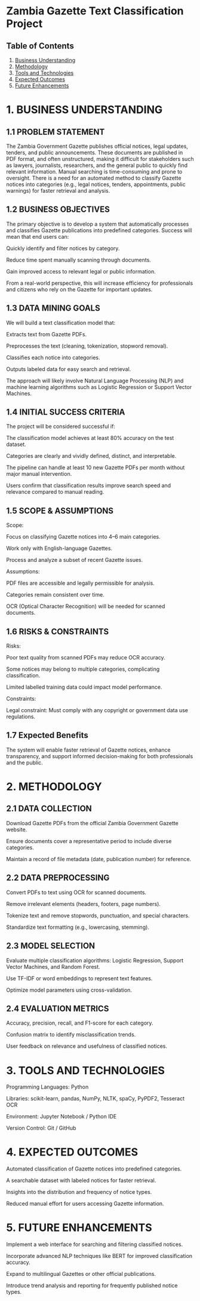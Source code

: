 
# Zambia Gazette Text Classification Project



## Table of Contents
1. [Business Understanding](#1-business-understanding)  
2. [Methodology](#2-methodology)  
3. [Tools and Technologies](#3-tools-and-technologies)  
4. [Expected Outcomes](#4-expected-outcomes)  
5. [Future Enhancements](#5-future-enhancements) 


# 1. BUSINESS UNDERSTANDING
## 1.1 PROBLEM STATEMENT

The Zambia Government Gazette publishes official notices, legal updates, tenders, and public announcements. These documents are published in PDF format, and often unstructured, making it difficult for stakeholders such as lawyers, journalists, researchers, and the general public to quickly find relevant information. Manual searching is time-consuming and prone to oversight. There is a need for an automated method to classify Gazette notices into categories (e.g., legal notices, tenders, appointments, public warnings) for faster retrieval and analysis.

## 1.2 BUSINESS OBJECTIVES

The primary objective is to develop a system that automatically processes and classifies Gazette publications into predefined categories. Success will mean that end users can:

Quickly identify and filter notices by category.

Reduce time spent manually scanning through documents.

Gain improved access to relevant legal or public information.

From a real-world perspective, this will increase efficiency for professionals and citizens who rely on the Gazette for important updates.

## 1.3 DATA MINING GOALS

We will build a text classification model that:

Extracts text from Gazette PDFs.

Preprocesses the text (cleaning, tokenization, stopword removal).

Classifies each notice into categories.

Outputs labeled data for easy search and retrieval.

The approach will likely involve Natural Language Processing (NLP) and machine learning algorithms such as Logistic Regression or Support Vector Machines.

## 1.4 INITIAL SUCCESS CRITERIA

The project will be considered successful if:

The classification model achieves at least 80% accuracy on the test dataset.

Categories are clearly and vividly defined, distinct, and interpretable.

The pipeline can handle at least 10 new Gazette PDFs per month without major manual intervention.

Users confirm that classification results improve search speed and relevance compared to manual reading.

## 1.5 SCOPE & ASSUMPTIONS

Scope:

Focus on classifying Gazette notices into 4–6 main categories.

Work only with English-language Gazettes.

Process and analyze a subset of recent Gazette issues.

Assumptions:

PDF files are accessible and legally permissible for analysis.

Categories remain consistent over time.

OCR (Optical Character Recognition) will be needed for scanned documents.

## 1.6 RISKS & CONSTRAINTS

Risks:

Poor text quality from scanned PDFs may reduce OCR accuracy.

Some notices may belong to multiple categories, complicating classification.

Limited labelled training data could impact model performance.

Constraints:

Legal constraint: Must comply with any copyright or government data use regulations.

## 1.7 Expected Benefits
The system will enable faster retrieval of Gazette notices, enhance transparency, and support informed decision-making for both professionals and the public.

# 2. METHODOLOGY
## 2.1 DATA COLLECTION

Download Gazette PDFs from the official Zambia Government Gazette website.

Ensure documents cover a representative period to include diverse categories.

Maintain a record of file metadata (date, publication number) for reference.
## 2.2 DATA PREPROCESSING

Convert PDFs to text using OCR for scanned documents.

Remove irrelevant elements (headers, footers, page numbers).

Tokenize text and remove stopwords, punctuation, and special characters.

Standardize text formatting (e.g., lowercasing, stemming).

## 2.3 MODEL SELECTION

Evaluate multiple classification algorithms: Logistic Regression, Support Vector Machines, and Random Forest.

Use TF-IDF or word embeddings to represent text features.

Optimize model parameters using cross-validation.

## 2.4 EVALUATION METRICS

Accuracy, precision, recall, and F1-score for each category.

Confusion matrix to identify misclassification trends.

User feedback on relevance and usefulness of classified notices.

# 3. TOOLS AND TECHNOLOGIES

Programming Languages: Python

Libraries: scikit-learn, pandas, NumPy, NLTK, spaCy, PyPDF2, Tesseract OCR

Environment: Jupyter Notebook / Python IDE

Version Control: Git / GitHub

# 4. EXPECTED OUTCOMES

Automated classification of Gazette notices into predefined categories.

A searchable dataset with labeled notices for faster retrieval.

Insights into the distribution and frequency of notice types.

Reduced manual effort for users accessing Gazette information.

# 5. FUTURE ENHANCEMENTS

Implement a web interface for searching and filtering classified notices.

Incorporate advanced NLP techniques like BERT for improved classification accuracy.

Expand to multilingual Gazettes or other official publications.

Introduce trend analysis and reporting for frequently published notice types.
